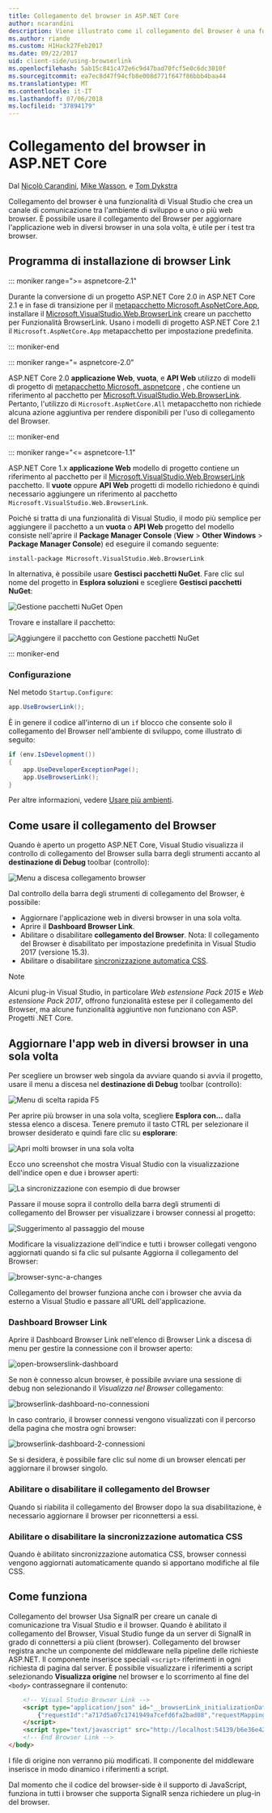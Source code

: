 ```yaml
---
title: Collegamento del browser in ASP.NET Core
author: ncarandini
description: Viene illustrato come il collegamento del Browser è una funzionalità di Visual Studio che si collega l'ambiente di sviluppo con uno o più web browser.
ms.author: riande
ms.custom: H1Hack27Feb2017
ms.date: 09/22/2017
uid: client-side/using-browserlink
ms.openlocfilehash: 5ab15c841c472e6c9d47bad70fcf5e0c6dc3010f
ms.sourcegitcommit: ea7ec8d47f94cfb8e008d771f647f86bbb4baa44
ms.translationtype: MT
ms.contentlocale: it-IT
ms.lasthandoff: 07/06/2018
ms.locfileid: "37894179"
---
```

# <a name="browser-link-in-aspnet-core"></a>Collegamento del browser in ASP.NET Core

Dal [Nicolò Carandini](https://github.com/ncarandini), [Mike Wasson](https://github.com/MikeWasson), e [Tom Dykstra](https://github.com/tdykstra)

Collegamento del browser è una funzionalità di Visual Studio che crea un canale di comunicazione tra l'ambiente di sviluppo e uno o più web browser. È possibile usare il collegamento del Browser per aggiornare l'applicazione web in diversi browser in una sola volta, è utile per i test tra browser.

## <a name="browser-link-setup"></a>Programma di installazione di browser Link

::: moniker range=">= aspnetcore-2.1"

Durante la conversione di un progetto ASP.NET Core 2.0 in ASP.NET Core 2.1 e in fase di transizione per il [metapacchetto Microsoft.AspNetCore.App](xref:fundamentals/metapackage-app), installare il [Microsoft.VisualStudio.Web.BrowserLink](https://www.nuget.org/packages/Microsoft.VisualStudio.Web.BrowserLink/) creare un pacchetto per Funzionalità BrowserLink. Usano i modelli di progetto ASP.NET Core 2.1 il `Microsoft.AspNetCore.App` metapacchetto per impostazione predefinita.

::: moniker-end

::: moniker range="= aspnetcore-2.0"

ASP.NET Core 2.0 **applicazione Web**, **vuota**, e **API Web** utilizzo di modelli di progetto di [metapacchetto Microsoft. aspnetcore](xref:fundamentals/metapackage) , che contiene un riferimento al pacchetto per [Microsoft.VisualStudio.Web.BrowserLink](https://www.nuget.org/packages/Microsoft.VisualStudio.Web.BrowserLink/). Pertanto, l'utilizzo di `Microsoft.AspNetCore.All` metapacchetto non richiede alcuna azione aggiuntiva per rendere disponibili per l'uso di collegamento del Browser.

::: moniker-end

::: moniker range="<= aspnetcore-1.1"

ASP.NET Core 1.x **applicazione Web** modello di progetto contiene un riferimento al pacchetto per il [Microsoft.VisualStudio.Web.BrowserLink](https://www.nuget.org/packages/Microsoft.VisualStudio.Web.BrowserLink/) pacchetto. Il **vuote** oppure **API Web** progetti di modello richiedono è quindi necessario aggiungere un riferimento al pacchetto `Microsoft.VisualStudio.Web.BrowserLink`.

Poiché si tratta di una funzionalità di Visual Studio, il modo più semplice per aggiungere il pacchetto a un **vuota** o **API Web** progetto del modello consiste nell'aprire il **Package Manager Console** (**View** > **Other Windows** > **Package Manager Console**) ed eseguire il comando seguente:

```console
install-package Microsoft.VisualStudio.Web.BrowserLink
```

In alternativa, è possibile usare **Gestisci pacchetti NuGet**. Fare clic sul nome del progetto in **Esplora soluzioni** e scegliere **Gestisci pacchetti NuGet**:

![Gestione pacchetti NuGet Open](using-browserlink/_static/open-nuget-package-manager.png)

Trovare e installare il pacchetto:

![Aggiungere il pacchetto con Gestione pacchetti NuGet](using-browserlink/_static/add-package-with-nuget-package-manager.png)

::: moniker-end

### <a name="configuration"></a>Configurazione

Nel metodo `Startup.Configure`:

```csharp
app.UseBrowserLink();
```

È in genere il codice all'interno di un `if` blocco che consente solo il collegamento del Browser nell'ambiente di sviluppo, come illustrato di seguito:

```csharp
if (env.IsDevelopment())
{
    app.UseDeveloperExceptionPage();
    app.UseBrowserLink();
}
```

Per altre informazioni, vedere [Usare più ambienti](xref:fundamentals/environments).

## <a name="how-to-use-browser-link"></a>Come usare il collegamento del Browser

Quando è aperto un progetto ASP.NET Core, Visual Studio visualizza il controllo di collegamento del Browser sulla barra degli strumenti accanto al **destinazione di Debug** toolbar (controllo):

![Menu a discesa collegamento browser](using-browserlink/_static/browserLink-dropdown-menu.png)

Dal controllo della barra degli strumenti di collegamento del Browser, è possibile:

* Aggiornare l'applicazione web in diversi browser in una sola volta.
* Aprire il **Dashboard Browser Link**.
* Abilitare o disabilitare **collegamento del Browser**. Nota: Il collegamento del Browser è disabilitato per impostazione predefinita in Visual Studio 2017 (versione 15.3).
* Abilitare o disabilitare [sincronizzazione automatica CSS](#enable-or-disable-css-auto-sync).

> [!NOTE]
> Alcuni plug-in Visual Studio, in particolare *Web estensione Pack 2015* e *Web estensione Pack 2017*, offrono funzionalità estese per il collegamento del Browser, ma alcune funzionalità aggiuntive non funzionano con ASP. Progetti .NET Core.

## <a name="refresh-the-web-app-in-several-browsers-at-once"></a>Aggiornare l'app web in diversi browser in una sola volta

Per scegliere un browser web singola da avviare quando si avvia il progetto, usare il menu a discesa nel **destinazione di Debug** toolbar (controllo):

![Menu di scelta rapida F5](using-browserlink/_static/debug-target-dropdown-menu.png)

Per aprire più browser in una sola volta, scegliere **Esplora con...**  dalla stessa elenco a discesa. Tenere premuto il tasto CTRL per selezionare il browser desiderato e quindi fare clic su **esplorare**:

![Apri molti browser in una sola volta](using-browserlink/_static/open-many-browsers-at-once.png)

Ecco uno screenshot che mostra Visual Studio con la visualizzazione dell'indice open e due i browser aperti:

![La sincronizzazione con esempio di due browser](using-browserlink/_static/sync-with-two-browsers-example.png)

Passare il mouse sopra il controllo della barra degli strumenti di collegamento del Browser per visualizzare i browser connessi al progetto:

![Suggerimento al passaggio del mouse](using-browserlink/_static/hoover-tip.png)

Modificare la visualizzazione dell'indice e tutti i browser collegati vengono aggiornati quando si fa clic sul pulsante Aggiorna il collegamento del Browser:

![browser-sync-a-changes](using-browserlink/_static/browsers-sync-to-changes.png)

Collegamento del browser funziona anche con i browser che avvia da esterno a Visual Studio e passare all'URL dell'applicazione.

### <a name="the-browser-link-dashboard"></a>Dashboard Browser Link

Aprire il Dashboard Browser Link nell'elenco di Browser Link a discesa di menu per gestire la connessione con il browser aperto:

![open-browserslink-dashboard](using-browserlink/_static/open-browserlink-dashboard.png)

Se non è connesso alcun browser, è possibile avviare una sessione di debug non selezionando il *Visualizza nel Browser* collegamento:

![browserlink-dashboard-no-connessioni](using-browserlink/_static/browserlink-dashboard-no-connections.png)

In caso contrario, il browser connessi vengono visualizzati con il percorso della pagina che mostra ogni browser:

![browserlink-dashboard-2-connessioni](using-browserlink/_static/browserlink-dashboard-two-connections.png)

Se si desidera, è possibile fare clic sul nome di un browser elencati per aggiornare il browser singolo.

### <a name="enable-or-disable-browser-link"></a>Abilitare o disabilitare il collegamento del Browser

Quando si riabilita il collegamento del Browser dopo la sua disabilitazione, è necessario aggiornare il browser per riconnettersi a essi.

### <a name="enable-or-disable-css-auto-sync"></a>Abilitare o disabilitare la sincronizzazione automatica CSS

Quando è abilitato sincronizzazione automatica CSS, browser connessi vengono aggiornati automaticamente quando si apportano modifiche al file CSS.

## <a name="how-it-works"></a>Come funziona

Collegamento del browser Usa SignalR per creare un canale di comunicazione tra Visual Studio e il browser. Quando è abilitato il collegamento del Browser, Visual Studio funge da un server di SignalR in grado di connettersi a più client (browser). Collegamento del browser registra anche un componente del middleware nella pipeline delle richieste ASP.NET. Il componente inserisce speciali `<script>` riferimenti in ogni richiesta di pagina dal server. È possibile visualizzare i riferimenti a script selezionando **Visualizza origine** nel browser e lo scorrimento al fine del `<body>` contrassegnare il contenuto:

```html
    <!-- Visual Studio Browser Link -->
    <script type="application/json" id="__browserLink_initializationData">
        {"requestId":"a717d5a07c1741949a7cefd6fa2bad08","requestMappingFromServer":false}
    </script>
    <script type="text/javascript" src="http://localhost:54139/b6e36e429d034f578ebccd6a79bf19bf/browserLink" async="async"></script>
    <!-- End Browser Link -->
</body>
```

I file di origine non verranno più modificati. Il componente del middleware inserisce in modo dinamico i riferimenti a script.

Dal momento che il codice del browser-side è il supporto di JavaScript, funziona in tutti i browser che supporta SignalR senza richiedere un plug-in del browser.

